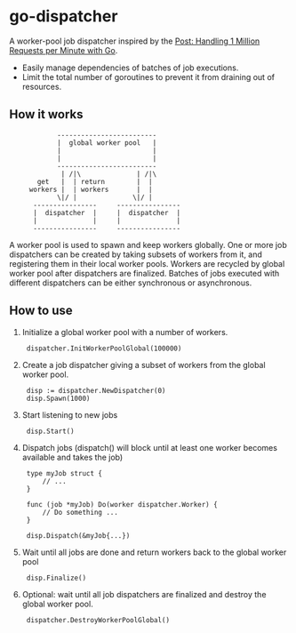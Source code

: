 # go-dispatcher
A worker-pool job dispatcher inspired by the [Post: Handling 1 Million Requests per Minute with Go](http://marcio.io/2015/07/handling-1-million-requests-per-minute-with-golang/).

* Easily manage dependencies of batches of job executions.
* Limit the total number of goroutines to prevent it from draining out of resources.

## How it works

                -------------------------
                |  global worker pool   |
                |                       |
                |                       |
                -------------------------
                 | /|\              | /|\
           get   |  | return        |  |
         workers |  | workers       |  |
                \|/ |              \|/ |
          ----------------     ----------------
          |  dispatcher  |     |  dispatcher  |
          |              |     |              |
          ----------------     ----------------

A worker pool is used to spawn and keep workers globally. One or more job dispatchers can be created by taking subsets of workers from it, and registering them in their local worker pools. Workers are recycled by global worker pool after dispatchers are finalized. Batches of jobs executed with different dispatchers can be either synchronous or asynchronous.

## How to use

1. Initialize a global worker pool with a number of workers.

        dispatcher.InitWorkerPoolGlobal(100000)

2. Create a job dispatcher giving a subset of workers from the global worker pool.

        disp := dispatcher.NewDispatcher(0)
        disp.Spawn(1000)

3. Start listening to new jobs

        disp.Start()

4. Dispatch jobs (dispatch() will block until at least one worker becomes available and takes the job)

        type myJob struct {
            // ...
        }

        func (job *myJob) Do(worker dispatcher.Worker) {
            // Do something ...
        }

        disp.Dispatch(&myJob{...})

5. Wait until all jobs are done and return workers back to the global worker pool

        disp.Finalize()

6. Optional: wait until all job dispatchers are finalized and destroy the global worker pool.

        dispatcher.DestroyWorkerPoolGlobal()
